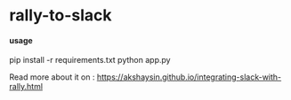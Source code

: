 # rally-to-slack

#### usage

pip install -r requirements.txt
python app.py

Read more about it on : https://akshaysin.github.io/integrating-slack-with-rally.html
